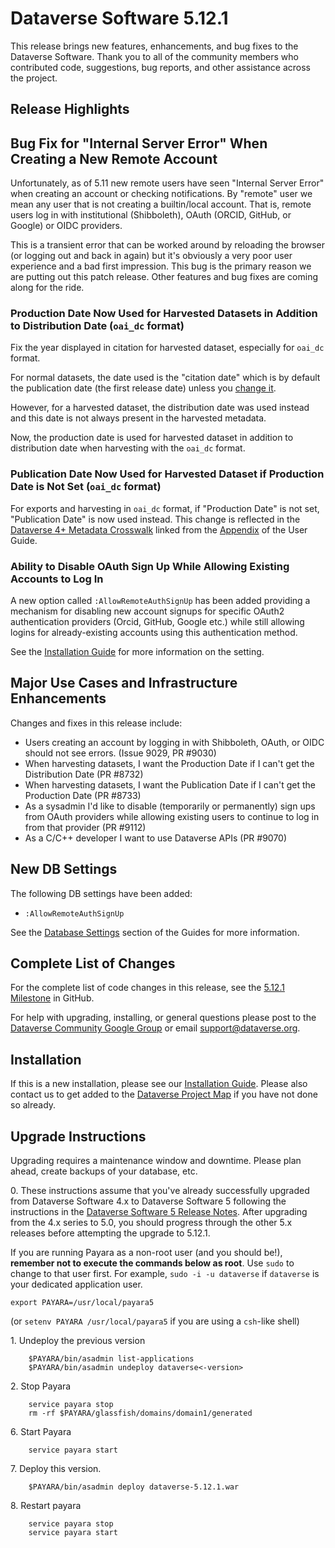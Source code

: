 # Dataverse Software 5.12.1

This release brings new features, enhancements, and bug fixes to the Dataverse Software. Thank you to all of the community members who contributed code, suggestions, bug reports, and other assistance across the project.

## Release Highlights

## Bug Fix for "Internal Server Error" When Creating a New Remote Account

Unfortunately, as of 5.11 new remote users have seen "Internal Server Error" when creating an account or checking notifications. By "remote" user we mean any user that is not creating a builtin/local account. That is, remote users log in with institutional (Shibboleth), OAuth (ORCID, GitHub, or Google) or OIDC providers.

This is a transient error that can be worked around by reloading the browser (or logging out and back in again) but it's obviously a very poor user experience and a bad first impression. This bug is the primary reason we are putting out this patch release. Other features and bug fixes are coming along for the ride.

### Production Date Now Used for Harvested Datasets in Addition to Distribution Date (`oai_dc` format)

Fix the year displayed in citation for harvested dataset, especially for `oai_dc` format.

For normal datasets, the date used is the "citation date" which is by default the publication date (the first release date) unless you [change it](https://guides.dataverse.org/en/5.12.1/api/native-api.html#set-citation-date-field-type-for-a-dataset).

However, for a harvested dataset, the distribution date was used instead and this date is not always present in the harvested metadata.

Now, the production date is used for harvested dataset in addition to distribution date when harvesting with the `oai_dc` format.

### Publication Date Now Used for Harvested Dataset if Production Date is Not Set (`oai_dc` format)

For exports and harvesting in `oai_dc` format, if "Production Date" is not set, "Publication Date" is now used instead. This change is reflected in the [Dataverse 4+ Metadata Crosswalk][] linked from the [Appendix][] of the User Guide.

[Dataverse 4+ Metadata Crosswalk]: https://docs.google.com/spreadsheets/d/10Luzti7svVTVKTA-px27oq3RxCUM-QbiTkm8iMd5C54/edit#gid=1901625433&range=K7
[Appendix]: https://guides.dataverse.org/en/5.12.1/user/appendix.html

### Ability to Disable OAuth Sign Up While Allowing Existing Accounts to Log In

A new option called `:AllowRemoteAuthSignUp` has been added providing a mechanism for disabling new account signups for specific OAuth2 authentication providers (Orcid, GitHub, Google etc.) while still allowing logins for already-existing accounts using this authentication method.

See the [Installation Guide](https://guides.dataverse.org/en/5.12.1/installation/config.html#allowremoteauthsignup) for more information on the setting. 

## Major Use Cases and Infrastructure Enhancements

Changes and fixes in this release include:

- Users creating an account by logging in with Shibboleth, OAuth, or OIDC should not see errors. (Issue 9029, PR #9030)
- When harvesting datasets, I want the Production Date if I can't get the Distribution Date (PR #8732)
- When harvesting datasets, I want the Publication Date if I can't get the Production Date (PR #8733)
- As a sysadmin I'd like to disable (temporarily or permanently) sign ups from OAuth providers while allowing existing users to continue to log in from that provider (PR #9112)
- As a C/C++ developer I want to use Dataverse APIs (PR #9070)

## New DB Settings

The following DB settings have been added:

- `:AllowRemoteAuthSignUp`

See the [Database Settings](https://guides.dataverse.org/en/5.12.1/installation/config.html#database-settings) section of the Guides for more information.

## Complete List of Changes

For the complete list of code changes in this release, see the [5.12.1 Milestone](https://github.com/IQSS/dataverse/milestone/106?closed=1) in GitHub.

For help with upgrading, installing, or general questions please post to the [Dataverse Community Google Group](https://groups.google.com/forum/#!forum/dataverse-community) or email support@dataverse.org.

## Installation

If this is a new installation, please see our [Installation Guide](https://guides.dataverse.org/en/5.12.1/installation/). Please also contact us to get added to the [Dataverse Project Map](https://guides.dataverse.org/en/5.10/installation/config.html#putting-your-dataverse-installation-on-the-map-at-dataverse-org) if you have not done so already.

## Upgrade Instructions

Upgrading requires a maintenance window and downtime. Please plan ahead, create backups of your database, etc.

0\. These instructions assume that you've already successfully upgraded from Dataverse Software 4.x to Dataverse Software 5 following the instructions in the [Dataverse Software 5 Release Notes](https://github.com/IQSS/dataverse/releases/tag/v5.0). After upgrading from the 4.x series to 5.0, you should progress through the other 5.x releases before attempting the upgrade to 5.12.1.

If you are running Payara as a non-root user (and you should be!), **remember not to execute the commands below as root**. Use `sudo` to change to that user first. For example, `sudo -i -u dataverse` if `dataverse` is your dedicated application user.

```shell
export PAYARA=/usr/local/payara5
```

(or `setenv PAYARA /usr/local/payara5` if you are using a `csh`-like shell)

1\. Undeploy the previous version

```shell
    $PAYARA/bin/asadmin list-applications
    $PAYARA/bin/asadmin undeploy dataverse<-version>
```

2\. Stop Payara

```shell
    service payara stop
    rm -rf $PAYARA/glassfish/domains/domain1/generated
```

6\. Start Payara

```shell
    service payara start
```

7\. Deploy this version.

```shell
    $PAYARA/bin/asadmin deploy dataverse-5.12.1.war
```

8\. Restart payara

```shell
    service payara stop
    service payara start
```
